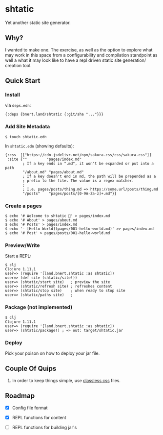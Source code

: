 # shtatic

Yet another static site generator.

## Why?

I wanted to make one. The exercise, as well as the option to explore what
may work in this space from a configurability and compilation standpoint
as well a what it may look like to have a repl driven static site generation/
creation tool.

## Quick Start
### Install
via `deps.edn`:
```
{:deps {bnert.land/shtatic {:git/sha "..."}}}
```

### Add Site Metadata
```shell
$ touch shtatic.edn
```

In `shtatic.edn` (showing defaults):
```
{:css  [["https://cdn.jsdelivr.net/npm/sakura.css/css/sakura.css"]]
 :site {""         "pages/index.md"
        ; If a key ends in ".md", it won't be expanded or put into a path
        "/about.md" "pages/about.md"
        ; If a key doesn't end in md, the path will be prepended as a
        ; prefix to the file. The value is a regex matcher.
        ;
        ; I.e. pages/posts/thing.md => https://some.url/posts/thing.md
        "/posts"    "pages/posts/[0-9A-Za-z]+.md"}}
```

### Create a pages
```shell
$ echo '# Welcome to shtatic 👋' > pages/index.md
$ echo '# About' > pages/about.md
$ echo '# Posts' > pages/index.md
$ echo '- [Hello World](pages/001-hello-world.md)' >> pages/index.md
$ echo '# Post' > pages/posts/001-hello-world.md
```


### Preview/Write
Start a REPL:
```shell
$ clj
Clojure 1.11.1
user=> (require '[land.bnert.shtatic :as shtatic])
user=> (def site (shtatic/site!))
user=> (shtatic/start site)   ; preview the site
user=> (shtatic/refresh site) ; refreshes content
user=> (shtatic/stop site)    ; when ready to stop site
user=> (shtatic/paths site)   ; 
```

### Package (not implemented)
```shell
$ clj
Clojure 1.11.1
user=> (require '[land.bnert.shtatic :as shtatic])
user=> (shtatic/package!) ; => out: target/shtatic.jar
```

### Deploy
Pick your poison on how to deploy your jar file.


## Couple Of Quips
1. In order to keep things simple, use [classless css](https://github.com/dbohdan/classless-css)
files.

## Roadmap
- [x] Config file format
- [x] REPL functions for content
- [ ] REPL functions for building jar's

